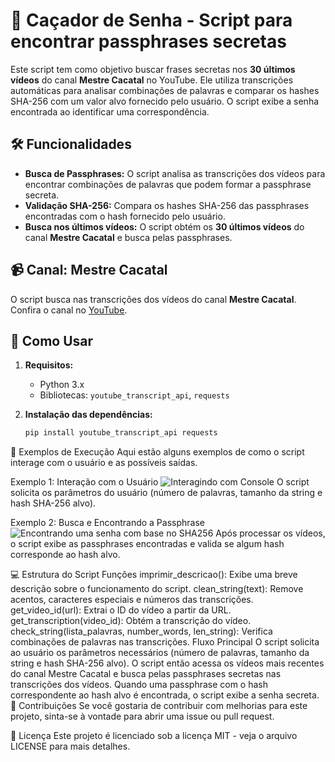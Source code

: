 # 📝 **Caçador de Senha** - Script para encontrar passphrases secretas

Este script tem como objetivo buscar frases secretas nos **30 últimos vídeos** do canal **Mestre Cacatal** no YouTube. Ele utiliza transcrições automáticas para analisar combinações de palavras e comparar os hashes SHA-256 com um valor alvo fornecido pelo usuário. O script exibe a senha encontrada ao identificar uma correspondência.

## 🛠️ **Funcionalidades**

- **Busca de Passphrases:** O script analisa as transcrições dos vídeos para encontrar combinações de palavras que podem formar a passphrase secreta.
- **Validação SHA-256:** Compara os hashes SHA-256 das passphrases encontradas com o hash fornecido pelo usuário.
- **Busca nos últimos vídeos:** O script obtém os **30 últimos vídeos** do canal **Mestre Cacatal** e busca pelas passphrases.

## 📹 **Canal: Mestre Cacatal**
O script busca nas transcrições dos vídeos do canal **Mestre Cacatal**. Confira o canal no [YouTube](https://www.youtube.com/@mestrecacatal/videos).

## 🔧 **Como Usar**



1. **Requisitos:**
   - Python 3.x
   - Bibliotecas: `youtube_transcript_api`, `requests`

2. **Instalação das dependências:**
   
   ```bash
   pip install youtube_transcript_api requests
📸 Exemplos de Execução
Aqui estão alguns exemplos de como o script interage com o usuário e as possíveis saídas.

Exemplo 1: Interação com o Usuário
![Interagindo com Console](imagens/exemplo_interacao.png)
O script solicita os parâmetros do usuário (número de palavras, tamanho da string e hash SHA-256 alvo).


Exemplo 2: Busca e Encontrando a Passphrase
![Encontrando uma senha com base no SHA256](imagens/exemplo_busca.png)
Após processar os vídeos, o script exibe as passphrases encontradas e valida se algum hash corresponde ao hash alvo.


💻 Estrutura do Script
Funções
imprimir_descricao(): Exibe uma breve descrição sobre o funcionamento do script.
clean_string(text): Remove acentos, caracteres especiais e números das transcrições.
get_video_id(url): Extrai o ID do vídeo a partir da URL.
get_transcription(video_id): Obtém a transcrição do vídeo.
check_string(lista_palavras, number_words, len_string): Verifica combinações de palavras nas transcrições.
Fluxo Principal
O script solicita ao usuário os parâmetros necessários (número de palavras, tamanho da string e hash SHA-256 alvo).
O script então acessa os vídeos mais recentes do canal Mestre Cacatal e busca pelas passphrases secretas nas transcrições dos vídeos.
Quando uma passphrase com o hash correspondente ao hash alvo é encontrada, o script exibe a senha secreta.
🤝 Contribuições
Se você gostaria de contribuir com melhorias para este projeto, sinta-se à vontade para abrir uma issue ou pull request.

📝 Licença
Este projeto é licenciado sob a licença MIT - veja o arquivo LICENSE para mais detalhes.
